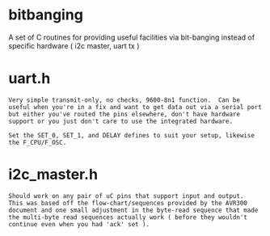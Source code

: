 # bitbanging
A set of C routines for providing useful facilities via bit-banging instead of specific hardware ( i2c master, uart tx )

# uart.h
	Very simple transmit-only, no checks, 9600-8n1 function.  Can be useful when you're in a fix and want to get data out via a serial port but either you've routed the pins elsewhere, don't have hardware support or you just don't care to use the integrated hardware.

	Set the SET_0, SET_1, and DELAY defines to suit your setup, likewise the F_CPU/F_OSC.

# i2c_master.h
	Should work on any pair of uC pins that support input and output.  This was based off the flow-chart/sequences provided by the AVR300 document and one small adjustment in the byte-read sequence that made the multi-byte read sequences actually work ( before they wouldn't continue even when you had 'ack' set ).

